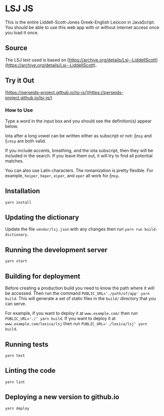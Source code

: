 # LSJ JS

This is the entire Liddell-Scott-Jones Greek-English Lexicon in JavaScript.
You should be able to use this web app with or without internet access once you load it once.

## Source

The LSJ text used is based on
[https://archive.org/details/Lsj--LiddellScott](https://archive.org/details/Lsj--LiddellScott).

## Try it Out

[https://perseids-project.github.io/lsj-js/](https://perseids-project.github.io/lsj-js/)

### How to Use

Type a word in the input box and you should see the definition(s) appear below.

Iota after a long vowel can be written either as subscript or not:
`ᾗπερ` and `ἧιπερ` are both valid.

If you include accents, breathing, and the iota subscript,
then they will be included in the search. If you leave them out, it will try to find all
potential matches.

You can also use Latin characters. The romanization is pretty flexible.
For example, `heiper`, `heper`, `eiper`, and `eper` all work for `ᾗπερ`.


## Installation

`yarn install`

## Updating the dictionary

Update the file `vendor/lsj.json` with any changes then run `yarn run build-dictionary`.

## Running the development server

`yarn start`

## Building for deployment

Before creating a production build you need to know the path where it will be accessed.
Then run the command `PUBLIC_URL='./path/of/app' yarn build`.
This will generate a set of static files in the `build/` directory that you can serve.

For example, if you want to deploy it at `www.example.com/` then run `PUBLIC_URL='./' yarn build`.
If you want to deploy it at `www.example.com/lexica/lsj` then run
`PUBLIC_URL='./lexica/lsj' yarn build`.

## Running tests

`yarn test`

## Linting the code

`yarn lint`

## Deploying a new version to github.io

`yarn deploy`
